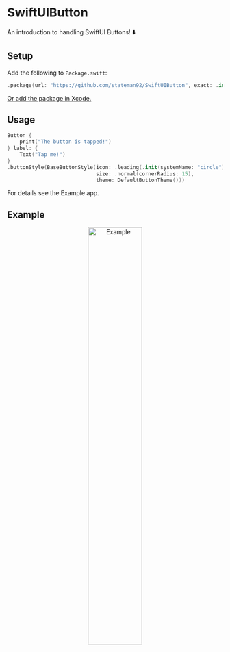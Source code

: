 # SwiftUIButton
An introduction to handling SwiftUI Buttons! ⬇️

## Setup

Add the following to `Package.swift`:

```swift
.package(url: "https://github.com/stateman92/SwiftUIButton", exact: .init(0, 0, 2))
```

[Or add the package in Xcode.](https://developer.apple.com/documentation/xcode/adding_package_dependencies_to_your_app)

## Usage

```swift
Button {
    print("The button is tapped!")
} label: {
    Text("Tap me!")
}
.buttonStyle(BaseButtonStyle(icon: .leading(.init(systemName: "circle")),
                             size: .normal(cornerRadius: 15),
                             theme: DefaultButtonTheme()))
```

For details see the Example app.

## Example

<p style="text-align:center;"><img src="https://github.com/stateman92/SwiftUIButton/blob/main/Resources/screenshot.png?raw=true" width="50%" alt="Example"></p>
